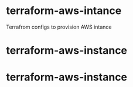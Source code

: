 # terraform-aws-intance
Terrafrom configs to provision AWS intance
# terraform-aws-instance
# terraform-aws-instance
